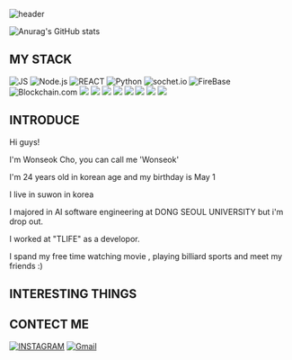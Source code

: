 ![header](https://capsule-render.vercel.app/api?type=Slice&color=timeGradient&height=300&section=header&text=Wonseok's%20Note&fontSize=90&animation=fadeIn&descAlignY=80&desc=Wonseok's%20Develope%20Note)

![Anurag's GitHub stats](https://github-readme-stats.vercel.app/api?username=jws020501&show_icons=true&theme=radical)


## MY STACK


![JS](https://img.shields.io/badge/JavaScript-F7DF1E?style=flat-square&logo=JavaScript&logoColor=black) ![Node.js](https://img.shields.io/badge/Node.js-339933?style=flat-square&logo=Node.js&logoColor=black) ![REACT](https://img.shields.io/badge/React-61DAFB?style=flat-square&logo=React&logoColor=black) ![Python](https://img.shields.io/badge/Python-3776AB?style=flat-square&logo=Python&logoColor=black) ![sochet.io](https://img.shields.io/badge/socket.io-010101?style=flat-square&logo=Socket.io&logoColor=white) ![FireBase](https://img.shields.io/badge/Firebase-FFCA28?style=flat-square&logo=Firebase&logoColor=black)   ![Blockchain.com](https://img.shields.io/badge/Blockchain-121D33?style=flat-square&logo=Blockchain.com&logoColor=white)
<img src="https://img.shields.io/badge/MongoDB-85bc5e?style=flat-square&logo=MongoDB&logoColor=white"/>
<img src="https://img.shields.io/badge/React Native-61dafb?style=flat-square&logo=React&logoColor=white"/>
<img src="https://img.shields.io/badge/MySQL-4479a1?style=flat-square&logo=MySQL&logoColor=white"/>
<img src="https://img.shields.io/badge/Svelte-f44d27?style=flat-square&logo=Svelte&logoColor=white"/>
<img src="https://img.shields.io/badge/Git-f44d27?style=flat-square&logo=Git&logoColor=white"/>
<img src="https://img.shields.io/badge/HTML5-f16524?style=flat-square&logo=HTML5&logoColor=white"/>
<img src="https://img.shields.io/badge/CSS3-1572b6?style=flat-square&logo=CSS3&logoColor=white"/>
<img src="https://img.shields.io/badge/Typescript-58a6ff?style=flat-square&logo=Typescript&logoColor=white"/>

## INTRODUCE
  Hi guys! 
  
  I'm Wonseok Cho, you can call me 'Wonseok'
  
  I'm 24 years old in korean age and my birthday is May 1 
  
  I live in suwon in korea
  
  I majored in AI software engineering at DONG SEOUL UNIVERSITY but i'm drop out.   
  
  I worked at "TLIFE" as a developor. 
  
  I spand my free time watching movie , playing billiard sports and meet my friends :)
  <br/>
  
## INTERESTING THINGS




## CONTECT ME 

[![INSTAGRAM](https://img.shields.io/badge/Instagram-E4405F?style=flat-square&logo=Instagram&logoColor=white)](https://www.instagram.com/2_won_5_seok_1/) [![Gmail](https://img.shields.io/badge/Gmail-EA4335?style=flat-square&logo=Gmail&logoColor=white)](https://mail.google.com/mail/?view=cm&amp;fs=1&amp;to=wonseok020501@gmail.com)
